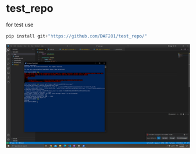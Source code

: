 # test_repo
 for test use

```python
pip install git+"https://github.com/DAF201/test_repo/"
```

![](https://github.com/DAF201/test_repo/blob/main/Screenshot%20(110).png)
